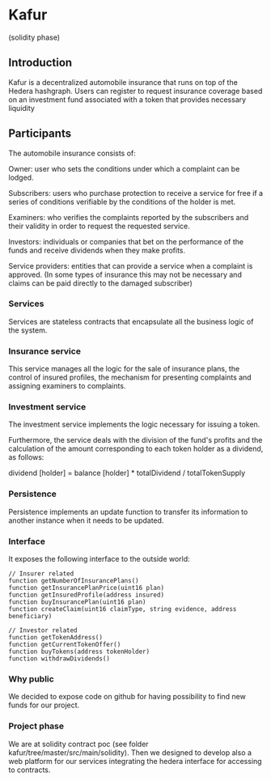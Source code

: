 # Kafur
(solidity phase)



##  Introduction
Kafur is a decentralized automobile insurance that runs on top of the Hedera hashgraph. Users can register to request insurance coverage based on an investment fund associated with a token that provides necessary liquidity

## Participants
The automobile insurance consists of:
 
Owner: user who sets the conditions under which a complaint can be lodged.

Subscribers: users who purchase protection to receive a service for free if a series of conditions verifiable by the conditions of the holder is met.

Examiners: who verifies the complaints reported by the subscribers and their validity in order to request the requested service.

Investors: individuals or companies that bet on the performance of the funds and receive dividends when they make profits.

Service providers: entities that can provide a service when a complaint is approved. (In some types of insurance this may not be necessary and claims can be paid directly to the damaged subscriber)

###  Services

Services are stateless contracts that encapsulate all the business logic of the system.

###  Insurance service

This service manages all the logic for the sale of insurance plans, the control of insured profiles, the mechanism for presenting complaints and assigning examiners to complaints.

###  Investment service

The investment service implements the logic necessary for issuing a token.

Furthermore, the service deals with the division of the fund's profits and the calculation of the amount corresponding to each token holder as a dividend, as follows:

dividend [holder] = balance [holder] * totalDividend / totalTokenSupply

###  Persistence

Persistence implements an update function to transfer its information to another instance when it needs to be updated.
### Interface 

It exposes the following interface to the outside world:

	// Insurer related
	function getNumberOfInsurancePlans() 
	function getInsurancePlanPrice(uint16 plan)
	function getInsuredProfile(address insured)
	function buyInsurancePlan(uint16 plan) 
	function createClaim(uint16 claimType, string evidence, address beneficiary) 
	
	// Investor related
	function getTokenAddress()
	function getCurrentTokenOffer()
	function buyTokens(address tokenHolder)
	function withdrawDividends()
	
###  Why public

We decided to expose code on github for having possibility to find new funds for our project. 

### Project phase

We are at solidity contract poc  (see folder kafur/tree/master/src/main/solidity). 
Then we designed to develop also a web platform for our services integrating the hedera interface for accessing to contracts. 



